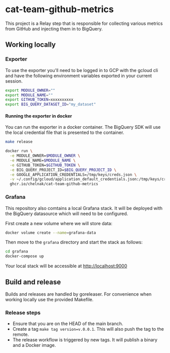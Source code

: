 # cat-team-github-metrics

This project is a Relay step that is responsible for collecting various metrics from GitHub and injecting them in to BigQuery.

## Working locally

### Exporter

To use the exporter you'll need to be logged in to GCP with the gcloud cli and have the following environment variables exported in your current session.

```bash
export MODULE_OWNER=""
export MODULE_NAME=""
export GITHUB_TOKEN=xxxxxxxxxx
export BIG_QUERY_DATASET_ID="my_dataset"
```

#### Running the exporter in docker

You can run the exporter in a docker container.
The BigQuery SDK will use the local credential file that is presented to the container.

```bash
make release

docker run \
  -e MODULE_OWNER=$MODULE_OWNER \
  -e MODULE_NAME=$MODULE_NAME \
  -e GITHUB_TOKEN=$GITHUB_TOKEN \
  -e BIG_QUERY_PROJECT_ID=$BIG_QUERY_PROJECT_ID \
  -e GOOGLE_APPLICATION_CREDENTIALS=/tmp/keys/creds.json \
  -v ~/.config/gcloud/application_default_credentials.json:/tmp/keys/creds.json \
  ghcr.io/chelnak/cat-team-github-metrics
```

### Grafana

This repository also comtains a local Grafana stack.
It will be deployed with the BigQuery datasource which will need to be configured.

First create a new volume where we will store data:

```bash
docker volume create --name=grafana-data
```

Then move to the `grafana` directory and start the stack as follows:

```bash
cd grafana
docker-compose up
```
Your local stack will be accessible at <http://localhost:9000>

## Build and release

Builds and releases are handled by goreleaser.
For convenience when working locally use the provided Makefile.

### Release steps
* Ensure that you are on the HEAD of the main branch.
* Create a tag `make tag version=v.0.0.1`. This will also push the tag to the remote.
* The release workflow is triggered by new tags. It will publish a binary and a Docker image.
